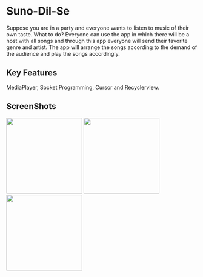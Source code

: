 # Suno-Dil-Se
Suppose you are in a party and everyone wants to listen to music of their own taste. What to do? Everyone can use the app in 
which there will be a host with all songs and through this app everyone will send their favorite genre and artist. The app will
arrange the songs according to the demand of the audience and play the songs accordingly.

## Key Features
MediaPlayer, Socket Programming, Cursor and Recyclerview.

## ScreenShots

<img src = "https://user-images.githubusercontent.com/14792027/27804970-725c1f38-604f-11e7-8c3c-f90377b1c359.jpg" width=200>   <img src = "https://user-images.githubusercontent.com/14792027/27805010-a8a3cc44-604f-11e7-99e6-bf45db465406.jpg" width=200>   <img src = "https://user-images.githubusercontent.com/14792027/27805027-be23a6a2-604f-11e7-9ed3-b9d9632544ee.jpg" width=200>
